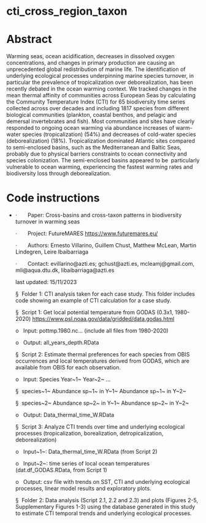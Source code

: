 # cti_cross_region_taxon

# Abstract

Warming seas, ocean acidification, decreases in dissolved oxygen concentrations, and changes in primary production are causing an unprecedented global redistribution of marine life. The identification of underlying ecological processes underpinning marine species turnover, in particular the prevalence of tropicalization over deborealization, has been recently debated in the ocean warming context. We tracked changes in the mean thermal affinity of communities across European Seas by calculating the Community Temperature Index (CTI) for 65 biodiversity time series collected across over decades and including 1817 species from different biological communities (plankton, coastal benthos, and pelagic and demersal invertebrates and fish). Most communities and sites have clearly responded to ongoing ocean warming via abundance increases of warm-water species (tropicalization) (54%) and decreases of cold-water species (deborealization) (18%). Tropicalization dominated Atlantic sites compared to semi-enclosed basins, such as the Mediterranean and Baltic Seas, probably due to physical barriers constraints to ocean connectivity and species colonization. The semi-enclosed basins appeared to be  particularly vulnerable to ocean warming, experiencing the fastest warming rates and biodiversity loss through deborealization.

# Code instructions

-   ·       Paper: Cross-basins and cross-taxon patterns in biodiversity turnover in warming seas

    ·       Project: FutureMARES <https://www.futuremares.eu/>

    ·       Authors: Ernesto Villarino, Guillem Chust, Matthew McLean, Martin Lindegren, Leire Ibaibarriaga

    ·       Contact: evillarino\@azti.es; gchust\@azti.es, mcleamj\@gmail.com, mli\@aqua.dtu.dk, libaibarriaga\@azti.es

    last updated: 15/11/2023

    §  Folder 1: CTI analysis taken for each case study. This folder includes code showing an example of CTI calculation for a case study.

    §  Script 1: Get local potential temperature from GODAS (0.3x1, 1980-2020) <https://www.psl.noaa.gov/data/gridded/data.godas.html>

    o   Input: pottmp.1980.nc... (include all files from 1980-2020)

    o   Output: all_years_depth.RData

    §  Script 2: Estimate thermal preferences for each species from OBIS occurrences and local temperatures derived from GODAS, which are available from OBIS for each observation.

    o   Input: Species Year~1~ Year~2~ ...

    §  species~1~ Abundance sp~1~ in Y~1~ Abundance sp~1~ in Y~2~

    §  species~2~ Abundance sp~2~ in Y~1~ Abundance sp~2~ in Y~2~

    o   Output: Data_thermal_time_W.RData

    §  Script 3: Analyze CTI trends over time and underlying ecological processes (tropicalization, borealization, detropicalization, deborealization)

    o   Input~1~: Data_thermal_time_W.RData (from Script 2)

    o   Input~2~: time series of local ocean temperatures (dat.df_GODAS.RData, from Script 1)

    o   Output: csv file with trends on SST, CTI and underlying ecological processes, linear model results and exploratory plots.

    §  Folder 2: Data analysis (Script 2.1, 2.2 and 2.3) and plots (Figures 2-5, Supplementary Figures 1-3) using the database generated in this study to estimate CTI temporal trends and underlying ecological processes.
